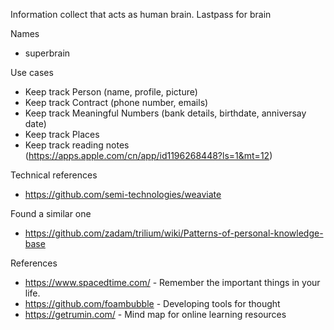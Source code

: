 Information collect that acts as human brain. Lastpass for brain

Names
- superbrain

Use cases
- Keep track Person (name, profile, picture)
- Keep track Contract (phone number, emails)
- Keep track Meaningful Numbers (bank details, birthdate, anniversay date)
- Keep track Places 
- Keep track reading notes (https://apps.apple.com/cn/app/id1196268448?ls=1&mt=12)

Technical references
- https://github.com/semi-technologies/weaviate

Found a similar one
- https://github.com/zadam/trilium/wiki/Patterns-of-personal-knowledge-base

References
- https://www.spacedtime.com/ - Remember the important things in your life.
- https://github.com/foambubble - Developing tools for thought
- https://getrumin.com/ - Mind map for online learning resources

